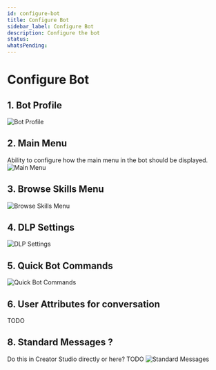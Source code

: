 ```yaml
---
id: configure-bot
title: Configure Bot
sidebar_label: Configure Bot
description: Configure the bot
status: 
whatsPending: 
---
```


# Configure Bot

## 1. Bot Profile
 
![Bot Profile](/img/administration/Bot_Profile.png)

## 2. Main Menu

Ability to configure how the main menu in the bot should be displayed.
![Main Menu](/img/getting-started/bot-menu.png)

## 3. Browse Skills Menu
![Browse Skills Menu](/img/getting-started/browse-skills.png)

## 4. DLP Settings

![DLP Settings](/img/getting-started/DLP.png)

## 5. Quick Bot Commands

![Quick Bot Commands](/img/getting-started/commands.png)

## 6. User Attributes for conversation

TODO

## 8. Standard Messages ? 

Do this in Creator Studio directly or here?
TODO 
![Standard Messages](/img/getting-started/bot-messages.png)






